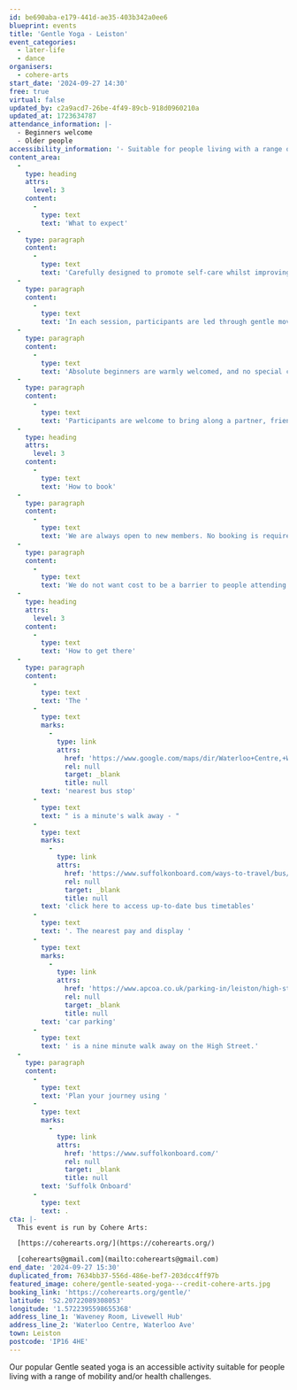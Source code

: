 ```yaml
---
id: be690aba-e179-441d-ae35-403b342a0ee6
blueprint: events
title: 'Gentle Yoga - Leiston'
event_categories:
  - later-life
  - dance
organisers:
  - cohere-arts
start_date: '2024-09-27 14:30'
free: true
virtual: false
updated_by: c2a9acd7-26be-4f49-89cb-918d0960210a
updated_at: 1723634787
attendance_information: |-
  - Beginners welcome
  - Older people
accessibility_information: '- Suitable for people living with a range of mobility and health challenges'
content_area:
  -
    type: heading
    attrs:
      level: 3
    content:
      -
        type: text
        text: 'What to expect'
  -
    type: paragraph
    content:
      -
        type: text
        text: 'Carefully designed to promote self-care whilst improving physical and mental wellbeing, the activity offers a gentle way to ease back into exercise.'
  -
    type: paragraph
    content:
      -
        type: text
        text: 'In each session, participants are led through gentle movements and poses to relaxing music, with all activity taking place seated on a chair. The lead practitioner will invite everyone to adapt how they engage according to their own individual need, offering a range of options to choose from. '
  -
    type: paragraph
    content:
      -
        type: text
        text: 'Absolute beginners are warmly welcomed, and no special clothing or equipment is required. '
  -
    type: paragraph
    content:
      -
        type: text
        text: 'Participants are welcome to bring along a partner, friend or carer.'
  -
    type: heading
    attrs:
      level: 3
    content:
      -
        type: text
        text: 'How to book'
  -
    type: paragraph
    content:
      -
        type: text
        text: 'We are always open to new members. No booking is required - just turn up!'
  -
    type: paragraph
    content:
      -
        type: text
        text: 'We do not want cost to be a barrier to people attending but welcome a suggested donation of up to £5 per person, per session.'
  -
    type: heading
    attrs:
      level: 3
    content:
      -
        type: text
        text: 'How to get there'
  -
    type: paragraph
    content:
      -
        type: text
        text: 'The '
      -
        type: text
        marks:
          -
            type: link
            attrs:
              href: 'https://www.google.com/maps/dir/Waterloo+Centre,+Waterloo+Avenue,+Leiston/Alde+Valley+Sixth+Form,+Leiston+IP16+4HF/@52.2073424,1.5696024,17z/data=!3m1!4b1!4m14!4m13!1m5!1m1!1s0x47da273bffdf3ca7:0x637e40a19c51e4aa!2m2!1d1.572243!2d52.2070679!1m5!1m1!1s0x47da278e8324ea63:0x4fac248eaf39a1eb!2m2!1d1.572119!2d52.207539!3e2?entry=ttu'
              rel: null
              target: _blank
              title: null
        text: 'nearest bus stop'
      -
        type: text
        text: " is a minute's walk away - "
      -
        type: text
        marks:
          -
            type: link
            attrs:
              href: 'https://www.suffolkonboard.com/ways-to-travel/bus/'
              rel: null
              target: _blank
              title: null
        text: 'click here to access up-to-date bus timetables'
      -
        type: text
        text: '. The nearest pay and display '
      -
        type: text
        marks:
          -
            type: link
            attrs:
              href: 'https://www.apcoa.co.uk/parking-in/leiston/high-street-leiston/'
              rel: null
              target: _blank
              title: null
        text: 'car parking'
      -
        type: text
        text: ' is a nine minute walk away on the High Street.'
  -
    type: paragraph
    content:
      -
        type: text
        text: 'Plan your journey using '
      -
        type: text
        marks:
          -
            type: link
            attrs:
              href: 'https://www.suffolkonboard.com/'
              rel: null
              target: _blank
              title: null
        text: 'Suffolk Onboard'
      -
        type: text
        text: .
cta: |-
  This event is run by Cohere Arts:

  [https://coherearts.org/](https://coherearts.org/)

  [coherearts@gmail.com](mailto:coherearts@gmail.com)
end_date: '2024-09-27 15:30'
duplicated_from: 7634bb37-556d-486e-bef7-203dcc4ff97b
featured_image: cohere/gentle-seated-yoga---credit-cohere-arts.jpg
booking_link: 'https://coherearts.org/gentle/'
latitude: '52.20722089308053'
longitude: '1.5722395598655368'
address_line_1: 'Waveney Room, Livewell Hub'
address_line_2: 'Waterloo Centre, Waterloo Ave'
town: Leiston
postcode: 'IP16 4HE'
---
```

Our popular Gentle seated yoga is an accessible activity suitable for people living with a range of mobility and/or health challenges.